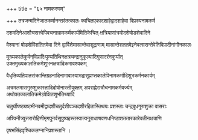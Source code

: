 +++
title = "६५ नामकरणम्"

+++
तत्रजन्मदिनेजातकर्मानन्तरंतत्कालः क्वचितएकादशाहेद्वादशाहेवा विप्रस्यनामकर्म

दशमदिनेआशौचसत्त्वेपिवचनान्नामकर्मकार्यमितिकेचित् क्षत्रियाणांत्रयोदशेषोडशेवादिने

वैश्यानां षोडशेविंशतितमेवा दिने द्वार्विशेमासान्तेवाशूद्राणाम् मासान्तेशततमेइनेवत्सरान्तेवेतिविप्रादीनांगौनकालः

मुख्यकालेकुर्वन्‌विप्रादिःपुण्यतिथिनक्षत्रचन्द्रानुकूल्यादिगुणादरंनकुर्यात् उक्तमुख्यकालतिक्रमेशुभनक्षत्रादिकमावश्यकम्

वैधृतिव्यतिपातसंक्रान्तिग्रहनादिनामावास्याभद्रासुप्राप्तकालेपिनामकर्मादिशुभकर्मनकार्यम्

अत्रमलमासगुरुशुक्रास्तादिदोषोनास्तीयुक्तम् अपराह्णेरात्रौचनामकर्मवर्ज्यम् अथोक्तकालातिक्रमेऽपेक्षितशुभंतिथ्यादि

चतुर्थीषष्ठ्यष्टमीनवमीद्वादशीचतुर्दशीपञ्चदशीरहितास्तिथयः प्रशस्ताः चन्द्रबुधगुरुशुक्रा वासराः

अश्विनीत्र्युत्तरारोहिणीमृगपुनर्वसुपुष्यहस्तस्वात्यनुराधाश्रवणधनिष्ठाशततारकारेवतीनक्षत्राणि

वृषभसिंहवृश्चिकलग्नानिप्रशस्तानि ।
